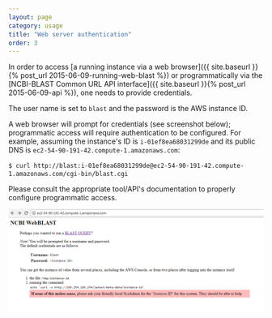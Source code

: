 ```yaml
---
layout: page
category: usage
title: "Web server authentication"
order: 3
---
```


In order to access [a running instance via a web browser]({{ site.baseurl }}{% post_url 2015-06-09-running-web-blast %}) 
or programmatically via the [NCBI-BLAST Common URL API interface]({{ site.baseurl }}{% post_url 2015-06-09-api %}), one
needs to provide credentials.

The user name is set to `blast` and the password is the AWS instance ID.

A web browser will prompt for credentials (see screenshot below); programmatic
access will require authentication to be configured. For example, assuming the instance's
ID is `i-01ef8ea68031299de` and its public DNS is `ec2-54-90-191-42.compute-1.amazonaws.com`:


```
$ curl http://blast:i-01ef8ea68031299de@ec2-54-90-191-42.compute-1.amazonaws.com/cgi-bin/blast.cgi
```


Please consult the appropriate tool/API's documentation to properly configure programmatic access.



![authentication screenshot](../images/ami-initialization.png "Authentication screenshot")

